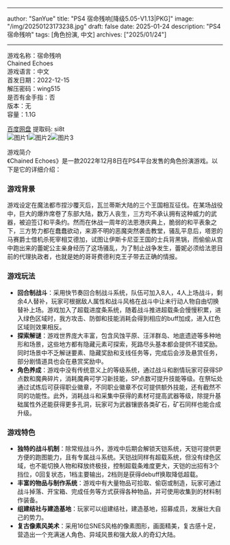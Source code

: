 
---
author: "SanYue"
title: "PS4 宿命残响[降级5.05-V1.13|PKG]"
image: "/img/20250123173238.jpg"
draft: false
date: 2025-01-24
description: "PS4 宿命残响"
tags: [角色扮演, 中文]
archives: ["2025/01/24"]

---

游戏名称：宿命残响   
Chained Echoes    
游戏语言：中文  
首发日期：2022-12-15  
解压密码：wing515  
是否有金手指：否  
版本：无   
容量：1.1G

[百度网盘](https://pan.baidu.com/s/1vfXSxXSPtDplxYxPJTiaHA) 提取码: si8t  
![图片1](/img/68a4e9.jpg)![图片2](/img/42dac6.jpg)![图片3](/img/b25f1e.jpg)  

游戏简介  
《Chained Echoes》是一款2022年12月8日在PS4平台发售的角色扮演游戏。以下是它的详细介绍：

### 游戏背景
游戏设定在魔法都市捏沙覆灭后，瓦兰蒂斯大陆的三个王国相互征伐。在某场战役中，巨大的爆炸席卷了东部大陆，数万人丧生，三方均不承认拥有这种威力的武器，被迫签订和平条约。然而在休战一周年的法恩港庆典上，脆弱的和平表象之下，三方势力都在蠢蠢欲动，来源不明的恶魔突然袭击教堂，骚乱平息后，塔恩的马赛爵士借机杀死宰相艾德加，试图让伊斯卡尼亚王国的士兵背黑锅，而偷偷从宫中跑出来的蕾妮公主亲身经历了这场骚乱，为了制止战争发生，蕾妮必须给法恩目前的代理执政者，也就是她的哥哥费德利克王子带去正确的情报。

### 游戏玩法
- **回合制战斗**：采用快节奏回合制战斗系统，队伍可加入8人，4人上场战斗，剩余4人替补，玩家可根据敌人属性和战斗风格在战斗中让未行动人物自由切换替补上场。游戏加入了超载进度条系统，随着战斗推进超载条会慢慢积累，进入绿色区域时，我方攻击、防御和技能消耗会得到相应的buff加成，进入红色区域则效果相反。
- **探索解谜**：游戏世界庞大丰富，包含风蚀平原、汪洋群岛、地底遗迹等多种地形和场景，这些地方都有隐藏元素可探索，死路尽头基本都会提供不错奖励。同时场景中不乏解谜要素、隐藏奖励和支线任务等，完成后会涉及悬赏任务，部分剧情道具也会在悬赏奖励中。
- **角色养成**：游戏中没有传统意义上的等级系统，通过战斗和剧情玩家可获得SP点数和魔典碎片，消耗魔典可学习新技能，SP点数可提升技能等级。在祭坛处通过试炼后可获得职业徽章，不同职业徽章不仅可提供额外技能，还有截然不同的功能性。此外，消耗战斗和采集中获得的素材可提高武器等级，除提升基础属性外还能获得更多孔洞，玩家可为武器镶嵌各类矿石，矿石同样也能合成升级。

### 游戏特色
- **独特的战斗机制**：除常规战斗外，游戏中后期会解锁天铠系统，天铠可提供更方便的跑图能力，且有专属战斗系统。天铠战同样有超载系统，但没有绿色区域，也不能切换人物和释放终极技，控制超载条难度更大，天铠的出招有3个挡位，0回复状态，1档主要输出，2档则是获得debuff换取降低超载。
- **丰富的物品与制作系统**：游戏中有大量物品可拾取、偷窃或制造，玩家可通过战斗掉落、开宝箱、完成任务等方式获得各种物品，并可使用收集到的材料制作装备。
- **组建结社与建造基地**：玩家可以组建结社，建造基地，招募成员，发展壮大自己的势力。
- **复古像素风美术**：采用16位SNES风格的像素图形，画面精美，复古感十足，营造出一个充满迷人角色、异域风景和强大敌人的奇幻大陆。
